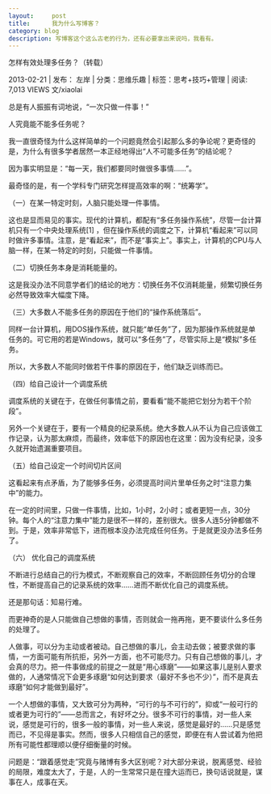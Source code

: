 ```yaml
---
layout:     post
title:      我为什么写博客？
category: blog
description: 写博客这个这么古老的行为，还有必要拿出来说吗，我看有。
---
```


怎样有效处理多任务？（转载）


2013-02-21 | 发布： 左岸 | 分类：思维乐趣 | 标签：思考+技巧+管理 | 阅读: 7,013 VIEWS
文/xiaolai

总是有人振振有词地说，“一次只做一件事！”

人究竟能不能多任务呢？

我一直很奇怪为什么这样简单的一个问题竟然会引起那么多的争论呢？更奇怪的是，为什么有很多学者居然一本正经地得出“人不可能多任务”的结论呢？

因为事实明显是：“每一天，我们都要同时做很多事情……”。

最奇怪的是，有一个学科专门研究怎样提高效率的啊：“统筹学”。

（一）在某一特定时刻，人脑只能处理一件事情。

这也是显而易见的事实。现代的计算机，都配有“多任务操作系统”，尽管一台计算机只有一个中央处理系统[1] ，但在操作系统的调度之下，计算机“看起来”可以同时做许多事情。注意，是“看起来”，而不是“事实上”。事实上，计算机的CPU与人脑一样，在某一特定的时刻，只能做一件事情。

（二）切换任务本身是消耗能量的。

这是我没办法不同意学者们的结论的地方：切换任务不仅消耗能量，频繁切换任务必然导致效率大幅度下降。

（三）大多数人不能多任务的原因在于他们的“操作系统落后”。

同样一台计算机，用DOS操作系统，就只能“单任务”了，因为那操作系统就是单任务的。可它用的若是Windows，就可以“多任务”了，尽管实际上是“模拟”多任务。

所以，大多数人不能同时做若干件事的原因在于，他们缺乏训练而已。

（四）给自己设计一个调度系统

调度系统的关键在于，在做任何事情之前，要看看“能不能把它划分为若干个阶段”。

另外一个关键在于，要有一个精良的纪录系统。绝大多数人从不认为自己应该做工作记录，认为那太麻烦，而最终，效率低下的原因也在这里：因为没有纪录，没多久就开始遗漏重要项目。

（五）给自己设定一个时间切片区间

这看起来有点矛盾，为了能够多任务，必须提高时间片里单任务之时“注意力集中”的能力。

在一定的时间里，只做一件事情，比如，1小时，2小时；或者更短一点，30分钟。每个人的“注意力集中”能力是很不一样的，差别很大。很多人连5分钟都做不到。于是，效率非常低下，进而根本没办法完成任何任务。于是就更没办法多任务了。

（六） 优化自己的调度系统

不断进行总结自己的行为模式，不断观察自己的效率，不断回顾任务切分的合理性，不断提高自己的记录系统的效率……进而不断优化自己的调度系统。

还是那句话：知易行难。

而更神奇的是人只能做自己想做的事情，否则就会一拖再拖，更不要谈什么多任务的处理了。

人做事，可以分为主动或者被动。自己想做的事儿，会主动去做；被要求做的事情，一方面可能有所抗拒，另外一方面，也不可能尽力。只有自己想做的事儿，才会真的尽力。把一件事做成的前提之一就是“用心琢磨”——如果这事儿是别人要求做的，人通常情况下会更多琢磨“如何达到要求（最好不多也不少）”，而不是真去琢磨“如何才能做到最好”。

一个人想做的事情，又大致可分为两种，“可行的与不可行的”，抑或“一般可行的或者更为可行的”——总而言之，有好坏之分。很多不可行的事情，对一些人来说，感觉是可行的，很多一般的事情，对一些人来说，感觉是最好的……只是感觉而已，不见得是事实。然而，很多人只相信自己的感觉，即便在有人尝试着为他把所有可能性都理顺以便仔细衡量的时候。

问题是：“跟着感觉走”究竟与赌博有多大区别呢？对大部分来说，脱离感觉、经验的局限，难度太大了，于是，人的一生常常只是在撞大运而已，换句话说就是，谋事在人，成事在天。
